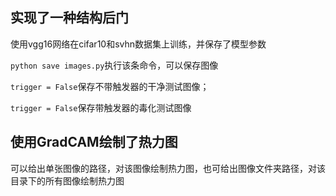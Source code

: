 ## 实现了一种结构后门
使用vgg16网络在cifar10和svhn数据集上训练，并保存了模型参数

`python save images.py`执行该条命令，可以保存图像

`trigger = False`保存不带触发器的干净测试图像；

`trigger = False`保存带触发器的毒化测试图像

## 使用GradCAM绘制了热力图
可以给出单张图像的路径，对该图像绘制热力图，也可给出图像文件夹路径，对该目录下的所有图像绘制热力图
